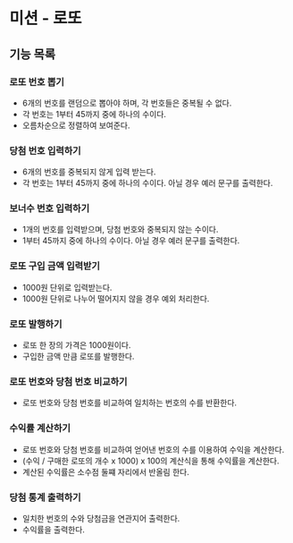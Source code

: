 # 미션 - 로또

## 기능 목록
### 로또 번호 뽑기
 - 6개의 번호를 랜덤으로 뽑아야 하며, 각 번호들은 중복될 수 없다.
 - 각 번호는 1부터 45까지 중에 하나의 수이다.
 - 오름차순으로 정렬하여 보여준다.

### 당첨 번호 입력하기
 - 6개의 번호를 중복되지 않게 입력 받는다.
 - 각 번호는 1부터 45까지 중에 하나의 수이다. 아닐 경우 예러 문구를 출력한다.

### 보너수 번호 입력하기
 - 1개의 번호를 입력받으며, 당첨 번호와 중복되지 않는 수이다.
 - 1부터 45까지 중에 하나의 수이다. 아닐 경우 예러 문구를 출력한다.

### 로또 구입 금액 입력받기
 - 1000원 단위로 입력받는다.
 - 1000원 단위로 나누어 떨어지지 않을 경우 예외 처리한다.

### 로또 발행하기
 - 로또 한 장의 가격은 1000원이다.
 - 구입한 금액 만큼 로또를 발행한다.

### 로또 번호와 당첨 번호 비교하기
 - 로또 번호와 당첨 번호를 비교하여 일치하는 번호의 수를 반환한다.

### 수익률 계산하기
 - 로또 번호와 당첨 번호를 비교하여 얻어낸 번호의 수를 이용하여 수익을 계산한다.
 - (수익 / 구매한 로또의 개수 x 1000) x 100의 계산식을 통해 수익률을 계산한다.
 - 계산된 수익률은 소수점 둘쨰 자리에서 반올림 한다.

### 당첨 통계 출력하기
 - 일치한 번호의 수와 당첨금을 연관지어 출력한다.
 - 수익률을 출력한다.

